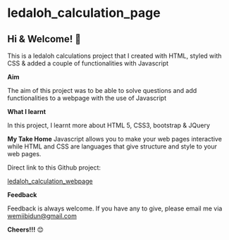 # ledaloh_calculation_page
## Hi & Welcome! 👋

This is a ledaloh calculations project that I created with HTML, styled with CSS & added a couple of functionalities with Javascript

**Aim**

The aim of this project was to be able to solve questions and add functionalities to a webpage with the use of Javascript


**What I learnt**

In this project, I learnt more about HTML 5, CSS3, bootstrap & JQuery


**My Take Home**
Javascript allows you to make your web pages interactive while HTML and CSS are languages that give structure and style to your web pages.

Direct link to this Github project:

[ledaloh_calculation_webpage](https://wemiibidun.github.io/ledaloh_calculation_page/)


**Feedback**

Feedback is always welcome. If you have any to give, please email me via wemiibidun@gmail.com

**Cheers!!!** 😊
